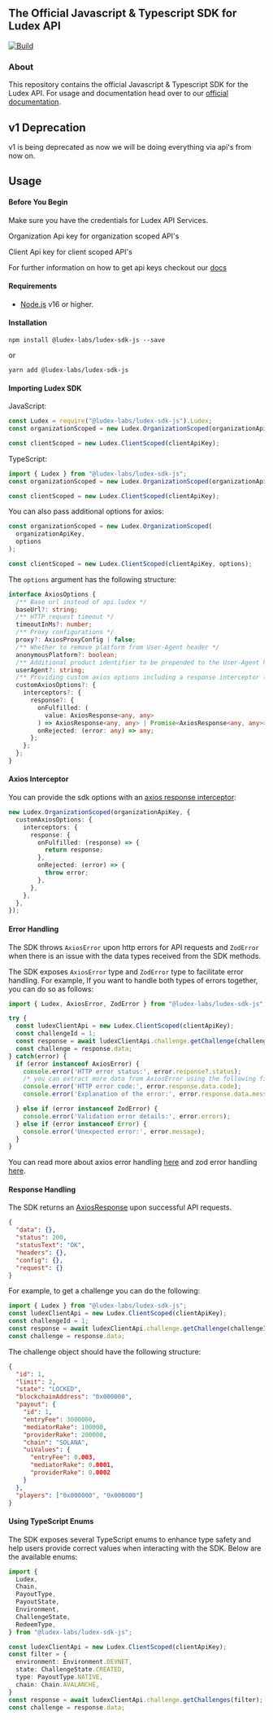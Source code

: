 ## The Official Javascript & Typescript SDK for Ludex API

[![Build](https://github.com/Ludex-Labs/ludex-sdk-js/actions/workflows/build.yml/badge.svg)](https://github.com/Ludex-Labs/ludex-sdk-js/actions/workflows/build.yml)

### About

This repository contains the official Javascript & Typescript SDK for the Ludex API.
For usage and documentation head over to our [official documentation](https://docs.ludex.gg/ludex-sdks/javascript-sdk).

## v1 Deprecation

v1 is being deprecated as now we will be doing everything via api's from now on.

## Usage

#### Before You Begin

Make sure you have the credentials for Ludex API Services.

Organization Api key for organization scoped API's

Client Api key for client scoped API's

For further information on how to get api keys checkout our [docs](https://docs.ludex.gg/dashboard/get-your-api-keys)

#### Requirements

- [Node.js](https://nodejs.org) v16 or higher.

#### Installation

`npm install @ludex-labs/ludex-sdk-js --save`

or

`yarn add @ludex-labs/ludex-sdk-js`

#### Importing Ludex SDK

JavaScript:

```javascript
const Ludex = require("@ludex-labs/ludex-sdk-js").Ludex;
const organizationScoped = new Ludex.OrganizationScoped(organizationApiKey);

const clientScoped = new Ludex.ClientScoped(clientApiKey);
```

TypeScript:

```typescript
import { Ludex } from "@ludex-labs/ludex-sdk-js";
const organizationScoped = new Ludex.OrganizationScoped(organizationApiKey);

const clientScoped = new Ludex.ClientScoped(clientApiKey);
```

You can also pass additional options for axios:

```typescript
const organizationScoped = new Ludex.OrganizationScoped(
  organizationApiKey,
  options
);

const clientScoped = new Ludex.ClientScoped(clientApiKey, options);
```

The `options` argument has the following structure:

```typescript
interface AxiosOptions {
  /** Base url instead of api.ludex */
  baseUrl?: string;
  /** HTTP request timeout */
  timeoutInMs?: number;
  /** Proxy configurations */
  proxy?: AxiosProxyConfig | false;
  /** Whether to remove platform from User-Agent header */
  anonymousPlatform?: boolean;
  /** Additional product identifier to be prepended to the User-Agent header */
  userAgent?: string;
  /** Providing custom axios options including a response interceptor (https://axios-http.com/docs/interceptors) */
  customAxiosOptions?: {
    interceptors?: {
      response?: {
        onFulfilled: (
          value: AxiosResponse<any, any>
        ) => AxiosResponse<any, any> | Promise<AxiosResponse<any, any>>;
        onRejected: (error: any) => any;
      };
    };
  };
}
```

#### Axios Interceptor

You can provide the sdk options with an [axios response interceptor](https://axios-http.com/docs/interceptors):

```ts
new Ludex.OrganizationScoped(organizationApiKey, {
  customAxiosOptions: {
    interceptors: {
      response: {
        onFulfilled: (response) => {
          return response;
        },
        onRejected: (error) => {
          throw error;
        },
      },
    },
  },
});
```

#### Error Handling

The SDK throws `AxiosError` upon http errors for API requests and `ZodError` when there is an issue with the data types received from the SDK methods.

The SDK exposes `AxiosError` type and `ZodError` type to facilitate error handling. For example, If you want to handle both types of errors together, you can do so as follows:

```ts
import { Ludex, AxiosError, ZodError } from "@ludex-labs/ludex-sdk-js";

try {
  const ludexClientApi = new Ludex.ClientScoped(clientApiKey);
  const challengeId = 1;
  const response = await ludexClientApi.challenge.getChallenge(challengeId);
  const challenge = response.data;
} catch(error) {
  if (error instanceof AxiosError) {
    console.error('HTTP error status:', error.response?.status);
    /* you can extract more data from AxiosError using the following fields */
    console.error('HTTP error code:', error.response.data.code);
    console.error('Explanation of the error:', error.response.data.message);

  } else if (error instanceof ZodError) {
    console.error('Validation error details:', error.errors);
  } else if (error instanceof Error) {
    console.error('Unexpected error:', error.message);
  }
}
```

You can read more about axios error handling [here](https://axios-http.com/docs/handling_errors) and zod error handling [here](https://zod.dev/?id=error-handling).

#### Response Handling

The SDK returns an [AxiosResponse](https://axios-http.com/docs/res_schema) upon successful API requests.

```json
{
  "data": {},
  "status": 200,
  "statusText": "OK",
  "headers": {},
  "config": {},
  "request": {}
}
```

For example, to get a challenge you can do the following:

```ts
import { Ludex } from "@ludex-labs/ludex-sdk-js";
const ludexClientApi = new Ludex.ClientScoped(clientApiKey);
const challengeId = 1;
const response = await ludexClientApi.challenge.getChallenge(challengeId);
const challenge = response.data;
```

The challenge object should have the following structure:

```json
{
  "id": 1,
  "limit": 2,
  "state": "LOCKED",
  "blockchainAddress": "0x000000",
  "payout": {
    "id": 1,
    "entryFee": 3000000,
    "mediatorRake": 100000,
    "providerRake": 200000,
    "chain": "SOLANA",
    "uiValues": {
      "entryFee": 0.003,
      "mediatorRake": 0.0001,
      "providerRake": 0.0002
    }
  },
  "players": ["0x000000", "0x000000"]
}
```

#### Using TypeScript Enums

The SDK exposes several TypeScript enums to enhance type safety and help users provide correct values when interacting with the SDK. Below are the available enums:

```ts
import {
  Ludex,
  Chain,
  PayoutType,
  PayoutState,
  Environment,
  ChallengeState,
  RedeemType,
} from "@ludex-labs/ludex-sdk-js";

const ludexClientApi = new Ludex.ClientScoped(clientApiKey);
const filter = {
  environment: Environment.DEVNET,
  state: ChallengeState.CREATED,
  type: PayoutType.NATIVE,
  chain: Chain.AVALANCHE,
}
const response = await ludexClientApi.challenge.getChallenges(filter);
const challenge = response.data;
```